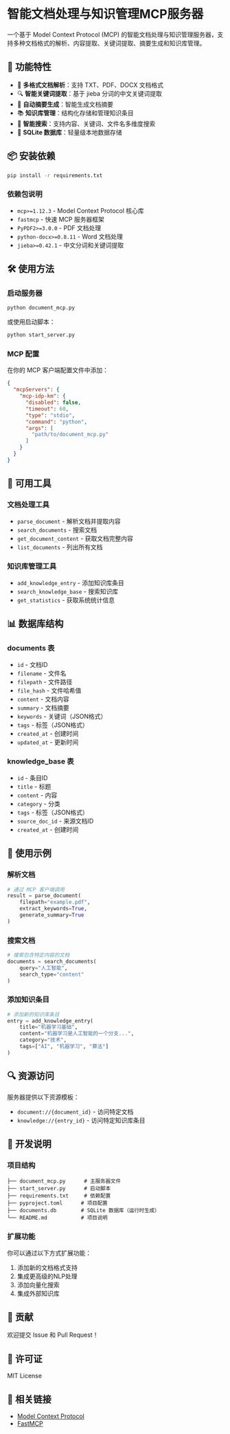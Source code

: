 # 智能文档处理与知识管理MCP服务器

一个基于 Model Context Protocol (MCP) 的智能文档处理与知识管理服务器，支持多种文档格式的解析、内容提取、关键词提取、摘要生成和知识库管理。

## 🚀 功能特性

- 📄 **多格式文档解析**：支持 TXT、PDF、DOCX 文档格式
- 🔍 **智能关键词提取**：基于 jieba 分词的中文关键词提取
- 📝 **自动摘要生成**：智能生成文档摘要
- 📚 **知识库管理**：结构化存储和管理知识条目
- 🔎 **智能搜索**：支持内容、关键词、文件名多维度搜索
- 💾 **SQLite 数据库**：轻量级本地数据存储

## 📦 安装依赖

```bash
pip install -r requirements.txt
```

### 依赖包说明

- `mcp>=1.12.3` - Model Context Protocol 核心库
- `fastmcp` - 快速 MCP 服务器框架
- `PyPDF2>=3.0.0` - PDF 文档处理
- `python-docx>=0.8.11` - Word 文档处理
- `jieba>=0.42.1` - 中文分词和关键词提取

## 🛠️ 使用方法

### 启动服务器

```bash
python document_mcp.py
```

或使用启动脚本：

```bash
python start_server.py
```

### MCP 配置

在你的 MCP 客户端配置文件中添加：

```json
{
  "mcpServers": {
    "mcp-idp-km": {
      "disabled": false,
      "timeout": 60,
      "type": "stdio",
      "command": "python",
      "args": [
        "path/to/document_mcp.py"
      ]
    }
  }
}
```

## 🔧 可用工具

### 文档处理工具

- `parse_document` - 解析文档并提取内容
- `search_documents` - 搜索文档
- `get_document_content` - 获取文档完整内容
- `list_documents` - 列出所有文档

### 知识库管理工具

- `add_knowledge_entry` - 添加知识库条目
- `search_knowledge_base` - 搜索知识库
- `get_statistics` - 获取系统统计信息

## 📊 数据库结构

### documents 表
- `id` - 文档ID
- `filename` - 文件名
- `filepath` - 文件路径
- `file_hash` - 文件哈希值
- `content` - 文档内容
- `summary` - 文档摘要
- `keywords` - 关键词（JSON格式）
- `tags` - 标签（JSON格式）
- `created_at` - 创建时间
- `updated_at` - 更新时间

### knowledge_base 表
- `id` - 条目ID
- `title` - 标题
- `content` - 内容
- `category` - 分类
- `tags` - 标签（JSON格式）
- `source_doc_id` - 来源文档ID
- `created_at` - 创建时间

## 🌟 使用示例

### 解析文档
```python
# 通过 MCP 客户端调用
result = parse_document(
    filepath="example.pdf",
    extract_keywords=True,
    generate_summary=True
)
```

### 搜索文档
```python
# 搜索包含特定内容的文档
documents = search_documents(
    query="人工智能",
    search_type="content"
)
```

### 添加知识条目
```python
# 添加新的知识库条目
entry = add_knowledge_entry(
    title="机器学习基础",
    content="机器学习是人工智能的一个分支...",
    category="技术",
    tags=["AI", "机器学习", "算法"]
)
```

## 🔍 资源访问

服务器提供以下资源模板：

- `document://{document_id}` - 访问特定文档
- `knowledge://{entry_id}` - 访问特定知识库条目

## 📝 开发说明

### 项目结构
```
├── document_mcp.py      # 主服务器文件
├── start_server.py      # 启动脚本
├── requirements.txt     # 依赖配置
├── pyproject.toml      # 项目配置
├── documents.db        # SQLite 数据库（运行时生成）
└── README.md           # 项目说明
```

### 扩展功能

你可以通过以下方式扩展功能：

1. 添加新的文档格式支持
2. 集成更高级的NLP处理
3. 添加向量化搜索
4. 集成外部知识库

## 🤝 贡献

欢迎提交 Issue 和 Pull Request！

## 📄 许可证

MIT License

## 🔗 相关链接

- [Model Context Protocol](https://modelcontextprotocol.io/)
- [FastMCP](https://github.com/jlowin/fastmcp)